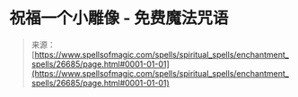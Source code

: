 <!--yml

category: 未分类

date: 2024-06-12 19:14:59

-->

# 祝福一个小雕像 - 免费魔法咒语

> 来源：[https://www.spellsofmagic.com/spells/spiritual_spells/enchantment_spells/26685/page.html#0001-01-01](https://www.spellsofmagic.com/spells/spiritual_spells/enchantment_spells/26685/page.html#0001-01-01)
